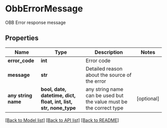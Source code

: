 # ObbErrorMessage

OBB Error response message

## Properties
Name | Type | Description | Notes
------------ | ------------- | ------------- | -------------
**error_code** | **int** | Error code | 
**message** | **str** | Detailed reason about the source of the error | 
**any string name** | **bool, date, datetime, dict, float, int, list, str, none_type** | any string name can be used but the value must be the correct type | [optional]

[[Back to Model list]](../README.md#documentation-for-models) [[Back to API list]](../README.md#documentation-for-api-endpoints) [[Back to README]](../README.md)


